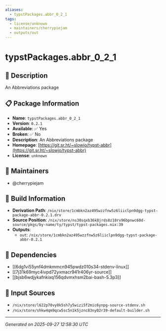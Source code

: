 ```yaml
---
aliases:
  - typstPackages.abbr_0_2_1
tags:
  - license/unknown
  - maintainers/cherrypiejam
  - outputs/out
---
```


# typstPackages.abbr_0_2_1

## 📝 Description

An Abbreviations package

## 📋 Package Information

- **Name**: `typstPackages.abbr_0_2_1`
- **Version**: `0.2.1`
- **Available**: ✅ Yes
- **Broken**: ✅ No
- **Description**: An Abbreviations package
- **Homepage**: [https://git.sr.ht/~slowjo/typst-abbr](https://git.sr.ht/~slowjo/typst-abbr)
- **License**: `unknown`
## 👥 Maintainers

- @cherrypiejam


## 🔧 Build Information

- **Derivation Path**: `/nix/store/1cmbkn2az495wzzfnw5z6liiclpn9dgg-typst-package-abbr-0.2.1.drv`
- **Source Position**: `/nix/store/ns30sqxb36k8jrds8z18rv96bpnwc60d-source/pkgs/by-name/ty/typst/typst-packages.nix:39`
- **Outputs**:
  - `out`:  `/nix/store/1cmbkn2az495wzzfnw5z6liiclpn9dgg-typst-package-abbr-0.2.1`

## 🔗 Dependencies

- [[6dg1vi55ynf4dmkmmcn945pwdz010s34-stdenv-linux]]
- [[7j31k69myc4ivpd72yxmacr941r406yr-source]]
- [[bjsb6wdjykafnkixq156qdvmxhsm2bai-bash-5.3p3]]

## 📁 Input Sources

- `/nix/store/l622p70vy8k5sh7y5wizi5f2mic6ynpg-source-stdenv.sh`
- `/nix/store/shkw4qm9qcw5sc5n1k5jznc83ny02r39-default-builder.sh`

---
*Generated on 2025-09-27 12:58:30 UTC*
